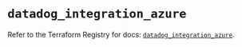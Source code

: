 # `datadog_integration_azure`

Refer to the Terraform Registry for docs: [`datadog_integration_azure`](https://registry.terraform.io/providers/datadog/datadog/3.51.0/docs/resources/integration_azure).
